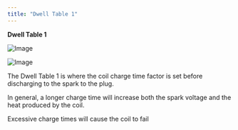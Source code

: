```yaml
---
title: "Dwell Table 1"
---
```


**Dwell Table 1**


![Image](</lib/Ignition12.jpg>)


![Image](</lib/Ignition11.jpg>)


The Dwell Table 1 is where the coil charge time factor is set before discharging to the spark to the plug.

In general, a longer charge time will increase both the spark voltage and the heat produced by the coil.

Excessive charge times will cause the coil to fail


